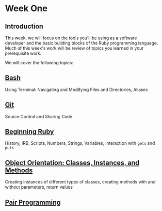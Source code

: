 # Week One

## Introduction
This week, we will focus on the tools you'll be using as a software developer and the basic building blocks of the Ruby programming language. Much of this week's work will be review of topics you learned in your prerequisite work. 

We will cover the following topics:

## [Bash](/lessons/bash.md)
Using Terminal: Navigating and Modifying Files and Directories, Aliases

## [Git](/lessons/git.md)
Source Control and Sharing Code

## [Beginning Ruby](/lessons/ruby-101.md)
History, IRB, Scripts, Numbers, Strings, Variables, Interaction with `gets` and `puts`

## [Object Orientation: Classes, Instances, and Methods](/lessons/classes.md)
Creating instances of different types of classes, creating methods with and without parameters, return values

## [Pair Programming](/lessons/pairing.md)


